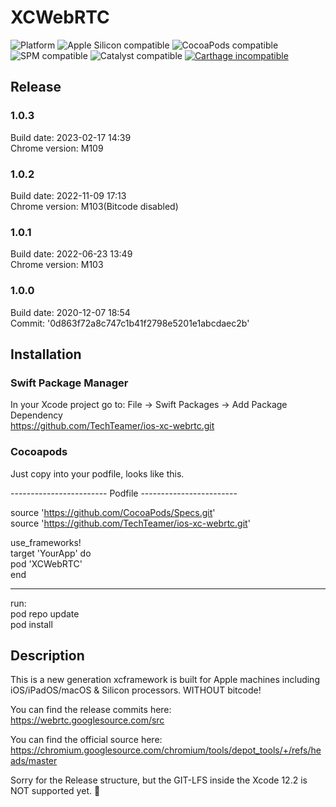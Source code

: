 # XCWebRTC
![Platform](https://img.shields.io/badge/Platform-iOS%20&%20macOS-orange.svg)
![Apple Silicon compatible](https://img.shields.io/badge/Apple%20Silicon-compatible-green.svg)
![CocoaPods compatible](https://img.shields.io/badge/CocoaPods-compatible-green.svg)
![SPM compatible](https://img.shields.io/badge/Swift%20Package%20Manager-compatible-green.svg)
![Catalyst compatible](https://img.shields.io/badge/Catalyst-compatible-green.svg)
[![Carthage incompatible](https://img.shields.io/badge/Carthage-incompatible-red.svg?style=flat)](https://github.com/Carthage/Carthage)


## Release

### 1.0.3  
Build date: 2023-02-17 14:39  
Chrome version: M109

### 1.0.2
Build date: 2022-11-09 17:13  
Chrome version: M103(Bitcode disabled)

### 1.0.1
Build date: 2022-06-23 13:49  
Chrome version: M103

### 1.0.0
Build date: 2020-12-07 18:54  
Commit: '0d863f72a8c747c1b41f2798e5201e1abcdaec2b'

## Installation
### Swift Package Manager
In your Xcode project go to: File -> Swift Packages -> Add Package Dependency  
https://github.com/TechTeamer/ios-xc-webrtc.git


### Cocoapods
Just copy into your podfile, looks like this.  

  ------------------------ Podfile ------------------------

source 'https://github.com/CocoaPods/Specs.git'  
source 'https://github.com/TechTeamer/ios-xc-webrtc.git'

  use_frameworks!  
  target 'YourApp' do  
    pod 'XCWebRTC'  
  end
  
  ---------------------------------------------------------

run:  
pod repo update  
pod install  

## Description
This is a new generation xcframework is built for Apple machines including iOS/iPadOS/macOS & Silicon processors.
WITHOUT bitcode!

You can find the release commits here:
https://webrtc.googlesource.com/src

You can find the official source here:
https://chromium.googlesource.com/chromium/tools/depot_tools/+/refs/heads/master

Sorry for the Release structure, but the GIT-LFS inside the Xcode 12.2 is NOT supported yet. 🙁

